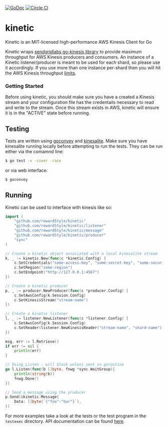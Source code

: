 [![GoDoc](https://godoc.org/github.com/rewardStyle/kinetic?status.svg)](https://godoc.org/github.com/rewardStyle/kinetic)
[![Circle CI](https://circleci.com/gh/rewardStyle/kinetic/tree/master.svg?style=svg&circle-token=8c8b6e0cca0f0fde6ec41b4e02329c406f74a446)](https://circleci.com/gh/rewardStyle/kinetic/tree/master)

# kinetic
Kinetic is an MIT-licensed high-performance AWS Kinesis Client for Go

Kinetic wraps [sendgridlabs go-kinesis library](https://github.com/sendgridlabs/go-kinesis) to provide maximum throughput for AWS Kinesis producers and consumers.
An instance of a Kinetic listener/producer is meant to be used for each shard, so please use it accordingly. If you use more than one instance per-shard then you will
hit the AWS Kinesis throughput [limits](http://docs.aws.amazon.com/kinesis/latest/dev/service-sizes-and-limits.html).

### Getting Started
Before using kinetic, you should make sure you have a created a Kinesis stream and your configuration file has the credentails necessary to read and write to the stream. Once this stream exists in AWS, kinetic will ensure it is in the "ACTIVE" state before running.


## Testing
Tests are written using [goconvey](http://goconvey.co/) and [kinesalite](https://github.com/mhart/kinesalite). Make sure you have kinesalite running locally before attempting to run the tests. They can be run either via the comamnd line:


```sh
$ go test -v -cover -race
```

or via web interface:

```sh
$ goconvey
```

## Running
Kinetic can be used to interface with kinesis like so:


```go
import (
	"github.com/rewardStyle/kinetic"
	"github.com/rewardStyle/kinetic/listener"
	"github.com/rewardStyle/kinetic/message"
	"github.com/rewardStyle/kinetic/producer"
	"sync"
)

// Create a kinetic object associated with a local kinesalite stream
k, _ := kinetic.New(func(c *kinetic.Config) {
    c.SetCredentials("some-access-key", "some-secret-key", "some-security-token")
    c.SetRegion("some-region")
    c.SetEndpoint("http://127.0.0.1:4567")
})

// Create a kinetic producer
p, _ := producer.NewProducer(func(c *producer.Config) {
    c.SetAwsConfig(k.Session.Config)
    c.SetKinesisStream("stream-name")
})

// Create a kinetic listener
l, _ := listener.NewListener(func(c *listener.Config) {
    c.SetAwsConfig(k.Session.Config)
    c.SetReader(listener.NewKinesisReader("stream-name", "shard-name"))
})

msg, err := l.Retrieve()
if err != nil {
    println(err)
}

// Using Listen - will block unless sent in goroutine
go l.Listen(func(b []byte, fnwg *sync.WaitGroup){
    println(string(b))
    fnwg.Done()
})

// Send a message using the producer 
p.Send(&kinetic.Message{
    Data: []byte(`{"foo":"bar"}`),
})

```

For more examples take a look at the tests or the test program in the `testexec` directory.  API documentation can be found [here](https://godoc.org/github.com/rewardStyle/kinetic).

